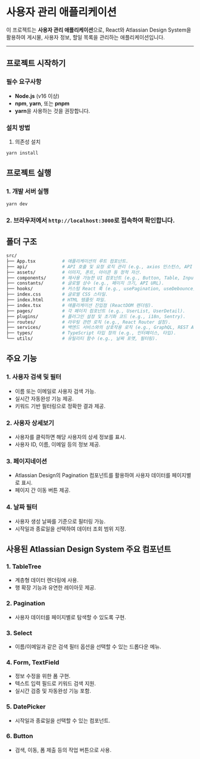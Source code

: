 # 사용자 관리 애플리케이션

이 프로젝트는 **사용자 관리 애플리케이션**으로, React와 Atlassian Design System을 활용하여 게시물, 사용자 정보, 할일 목록을 관리하는 애플리케이션입니다.

---

## **프로젝트 시작하기**

### **필수 요구사항**

- **Node.js** (v16 이상)
- **npm**, **yarn**, 또는 **pnpm**
- **yarn**을 사용하는 것을 권장합니다.

### **설치 방법**

1. 의존성 설치

```bash
yarn install
```

## **프로젝트 실행**

### 1. 개발 서버 실행

```bash
yarn dev
```

### 2. 브라우저에서 `http://localhost:3000`로 접속하여 확인합니다.

## **폴더 구조**

```bash
src/
├── App.tsx          # 애플리케이션의 루트 컴포넌트.
├── api/             # API 호출 및 요청 로직 관리 (e.g., axios 인스턴스, API 함수).
├── assets/          # 이미지, 폰트, 아이콘 등 정적 자산.
├── components/      # 재사용 가능한 UI 컴포넌트 (e.g., Button, Table, Input 등).
├── constants/       # 글로벌 상수 (e.g., 페이지 크기, API URL).
├── hooks/           # 커스텀 React 훅 (e.g., usePagination, useDebounce).
├── index.css        # 글로벌 CSS 스타일.
├── index.html       # HTML 템플릿 파일.
├── index.tsx        # 애플리케이션 진입점 (ReactDOM 렌더링).
├── pages/           # 각 페이지 컴포넌트 (e.g., UserList, UserDetail).
├── plugins/         # 플러그인 설정 및 초기화 코드 (e.g., i18n, Sentry).
├── routes/          # 라우팅 관련 로직 (e.g., React Router 설정).
├── services/        # 백엔드 서비스와의 상호작용 로직 (e.g., GraphQL, REST API).
├── types/           # TypeScript 타입 정의 (e.g., 인터페이스, 타입).
└── utils/           # 유틸리티 함수 (e.g., 날짜 포맷, 필터링).
```

## **주요 기능**

### 1. 사용자 검색 및 필터

- 이름 또는 이메일로 사용자 검색 가능.
- 실시간 자동완성 기능 제공.
- 키워드 기반 필터링으로 정확한 결과 제공.

### 2. 사용자 상세보기

- 사용자를 클릭하면 해당 사용자의 상세 정보를 표시.
- 사용자 ID, 이름, 이메일 등의 정보 제공.

### 3. 페이지네이션

- Atlassian Design의 Pagination 컴포넌트를 활용하여 사용자 데이터를 페이지별로 표시.
- 페이지 간 이동 버튼 제공.

### 4. 날짜 필터

- 사용자 생성 날짜를 기준으로 필터링 가능.
- 시작일과 종료일을 선택하여 데이터 조회 범위 지정.

## **사용된 Atlassian Design System 주요 컴포넌트**

### 1. TableTree

- 계층형 데이터 렌더링에 사용.
- 행 확장 기능과 유연한 레이아웃 제공.

### 2. Pagination

- 사용자 데이터를 페이지별로 탐색할 수 있도록 구현.

### 3. Select

- 이름/이메일과 같은 검색 필터 옵션을 선택할 수 있는 드롭다운 메뉴.

### 4. Form, TextField

- 정보 수정을 위한 폼 구현.
- 텍스트 입력 필드로 키워드 검색 지원.
- 실시간 검증 및 자동완성 기능 포함.

### 5. DatePicker

- 시작일과 종료일을 선택할 수 있는 컴포넌트.

### 6. Button

- 검색, 이동, 폼 제출 등의 작업 버튼으로 사용.
